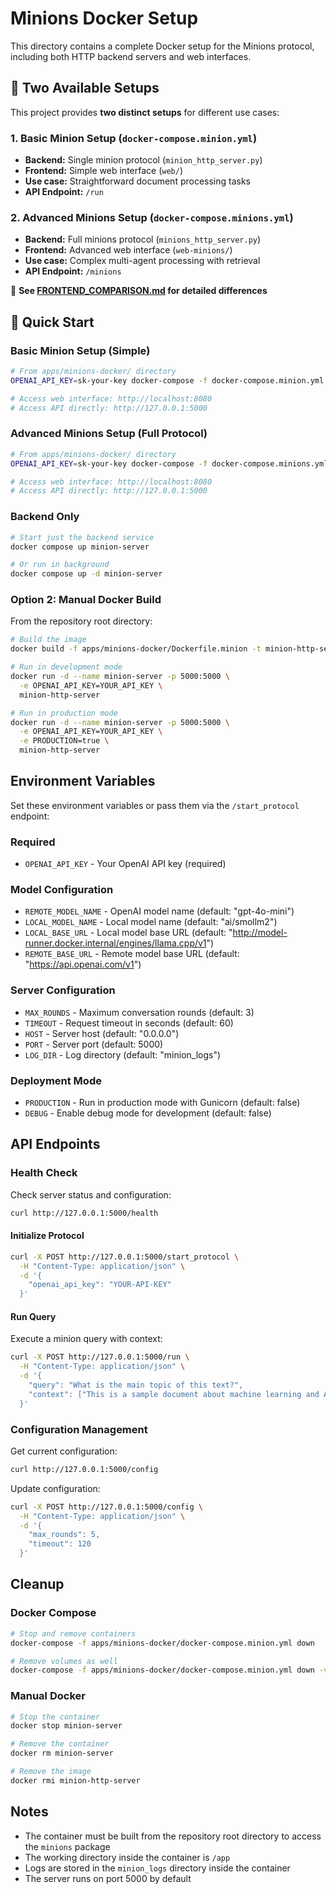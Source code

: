 # Minions Docker Setup

This directory contains a complete Docker setup for the Minions protocol, including both HTTP backend servers and web interfaces.

## 🎯 Two Available Setups

This project provides **two distinct setups** for different use cases:

### 1. **Basic Minion Setup** (`docker-compose.minion.yml`)
- **Backend:** Single minion protocol (`minion_http_server.py`)
- **Frontend:** Simple web interface (`web/`)
- **Use case:** Straightforward document processing tasks
- **API Endpoint:** `/run`

### 2. **Advanced Minions Setup** (`docker-compose.minions.yml`)
- **Backend:** Full minions protocol (`minions_http_server.py`)
- **Frontend:** Advanced web interface (`web-minions/`)
- **Use case:** Complex multi-agent processing with retrieval
- **API Endpoint:** `/minions`

📖 **See [FRONTEND_COMPARISON.md](./FRONTEND_COMPARISON.md) for detailed differences**

## 🚀 Quick Start

### **Basic Minion Setup (Simple)**

```bash
# From apps/minions-docker/ directory
OPENAI_API_KEY=sk-your-key docker-compose -f docker-compose.minion.yml up

# Access web interface: http://localhost:8080
# Access API directly: http://127.0.0.1:5000
```

### **Advanced Minions Setup (Full Protocol)**

```bash
# From apps/minions-docker/ directory
OPENAI_API_KEY=sk-your-key docker-compose -f docker-compose.minions.yml up

# Access web interface: http://localhost:8080
# Access API directly: http://127.0.0.1:5000
```

### **Backend Only**

```bash
# Start just the backend service
docker compose up minion-server

# Or run in background
docker compose up -d minion-server
```

### Option 2: Manual Docker Build

From the repository root directory:

```bash
# Build the image
docker build -f apps/minions-docker/Dockerfile.minion -t minion-http-server .

# Run in development mode
docker run -d --name minion-server -p 5000:5000 \
  -e OPENAI_API_KEY=YOUR_API_KEY \
  minion-http-server

# Run in production mode
docker run -d --name minion-server -p 5000:5000 \
  -e OPENAI_API_KEY=YOUR_API_KEY \
  -e PRODUCTION=true \
  minion-http-server
```

## Environment Variables

Set these environment variables or pass them via the `/start_protocol` endpoint:

### Required
- `OPENAI_API_KEY` - Your OpenAI API key (required)

### Model Configuration
- `REMOTE_MODEL_NAME` - OpenAI model name (default: "gpt-4o-mini")
- `LOCAL_MODEL_NAME` - Local model name (default: "ai/smollm2")
- `LOCAL_BASE_URL` - Local model base URL (default: "http://model-runner.docker.internal/engines/llama.cpp/v1")
- `REMOTE_BASE_URL` - Remote model base URL (default: "https://api.openai.com/v1")

### Server Configuration
- `MAX_ROUNDS` - Maximum conversation rounds (default: 3)
- `TIMEOUT` - Request timeout in seconds (default: 60)
- `HOST` - Server host (default: "0.0.0.0")
- `PORT` - Server port (default: 5000)
- `LOG_DIR` - Log directory (default: "minion_logs")

### Deployment Mode
- `PRODUCTION` - Run in production mode with Gunicorn (default: false)
- `DEBUG` - Enable debug mode for development (default: false)

## API Endpoints

### Health Check
Check server status and configuration:
```bash
curl http://127.0.0.1:5000/health
```

#### Initialize Protocol
```bash
curl -X POST http://127.0.0.1:5000/start_protocol \
  -H "Content-Type: application/json" \
  -d '{
    "openai_api_key": "YOUR-API-KEY"
  }'
```

#### Run Query
Execute a minion query with context:
```bash
curl -X POST http://127.0.0.1:5000/run \
  -H "Content-Type: application/json" \
  -d '{
    "query": "What is the main topic of this text?",
    "context": ["This is a sample document about machine learning and AI."]
  }'
```

### Configuration Management
Get current configuration:
```bash
curl http://127.0.0.1:5000/config
```

Update configuration:
```bash
curl -X POST http://127.0.0.1:5000/config \
  -H "Content-Type: application/json" \
  -d '{
    "max_rounds": 5,
    "timeout": 120
  }'
```

## Cleanup

### Docker Compose
```bash
# Stop and remove containers
docker-compose -f apps/minions-docker/docker-compose.minion.yml down

# Remove volumes as well
docker-compose -f apps/minions-docker/docker-compose.minion.yml down -v
```

### Manual Docker
```bash
# Stop the container
docker stop minion-server

# Remove the container
docker rm minion-server

# Remove the image
docker rmi minion-http-server
```

## Notes

- The container must be built from the repository root directory to access the `minions` package
- The working directory inside the container is `/app`
- Logs are stored in the `minion_logs` directory inside the container
- The server runs on port 5000 by default
